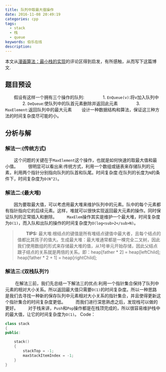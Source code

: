 ```yaml
---
title: 队列中取最大值操作
date: 2016-11-08 20:49:19
categories: cpp
tags: 
  - stack
  - 栈
  - queue
keywords: 伯乐在线
description: 
---
```

本文从[漫画算法：最小栈的实现](http://blog.jobbole.com/106940/#comment-158883)的评论区得到启发，有所感触，从而写下这篇博文.
<!--more-->
## 题目预设
　　假设有这样一个拥有三个操作的队列:
　　　　1. `EnQueue(v)`:将v加入队列中
　　　　2. `DeQueue`:使队列中的队首元素删除并返回此元素
　　　　3. `MaxElement`:返回队列中的最大元素
　　设计一种数据结构和算法，保证这三种方法的时间复杂度尽可能的小。

## 分析与解

### 解法一:(传统方式)
　　这个问题的关键在于`MaxElement`这个操作，也就是如何快速的取最大值和最小值。
　　很明显可以看出来:传统方式，利用一个数组或链表来存储队列的元素，利用两个指针分别指向队列的队首和队尾。时间复杂度:在队列的长度为`N`的条件下，时间复杂度为`O(N^2)`。

### 解法二:(最大堆)
　　因为要取最大值，可以考虑用最大堆来维护队列中的元素。队中的每个元素都有指针指向它的后续元素。这样，堆就可以很快实现返回最大元素的操作。同时保证队列的正常插入和删除。
　　`MaxElem`操作其实是维护一个最大堆，时间复杂度为`O(1)`，而入队和出队的操作的时间复杂度为`O(log<sub>2</sub>N)`。

>　　**TIPS:** 最大堆:根结点的键值是所有堆结点键值中最大者，且每个结点的值都比其孩子的值大。生成最大堆：最大堆通常都是一棵完全二叉树，因此我们使用数组的形式来存储最大堆的值，从1号单元开始存储，因此父结点跟子结点的关系就是两倍的关系。即：heap[father * 2] = heap[leftChild];  heap[father * 2 + 1] = heap[rightChild];

### 解法三:(双栈队列?)
　　 在解法三前，我们先总结一下解法三的优点:利用一个指针集合保持了队列中元素的相对大小关系。所以返回最大值只需要`O(1)`的时间复杂度。所以一种思路是我们去寻找一种新的保存队列中元素相对大小关系的指针集合，并且使得更新这个指针集合的时间复杂度更低。
　　而我们进行深思熟虑之后，发现栈可以做的更好。
　　对于栈来讲，`Push`和`Pop`操作都是在栈顶完成的，所以很容易维护栈中的最大值，让它的时间复杂度为`O(1)`。
Code：
```cpp
class stack
{
public:

	stack()
	{
		stackTop = -1;
		maxStackItemIndex = -1;
	}
}
```

